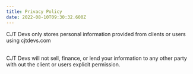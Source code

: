 ```yaml
---
title: Privacy Policy
date: 2022-08-10T09:30:32.600Z
---
```

CJT Devs only stores personal information provided from clients or users using cjtdevs.com

\
CJT Devs will not sell, finance, or lend your information to any other party with out the client or users explicit permission.